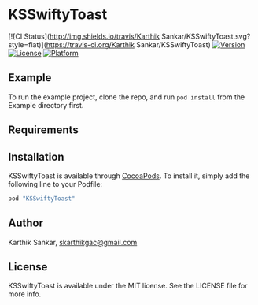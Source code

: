 # KSSwiftyToast

[![CI Status](http://img.shields.io/travis/Karthik Sankar/KSSwiftyToast.svg?style=flat)](https://travis-ci.org/Karthik Sankar/KSSwiftyToast)
[![Version](https://img.shields.io/cocoapods/v/KSSwiftyToast.svg?style=flat)](http://cocoapods.org/pods/KSSwiftyToast)
[![License](https://img.shields.io/cocoapods/l/KSSwiftyToast.svg?style=flat)](http://cocoapods.org/pods/KSSwiftyToast)
[![Platform](https://img.shields.io/cocoapods/p/KSSwiftyToast.svg?style=flat)](http://cocoapods.org/pods/KSSwiftyToast)

## Example

To run the example project, clone the repo, and run `pod install` from the Example directory first.

## Requirements

## Installation

KSSwiftyToast is available through [CocoaPods](http://cocoapods.org). To install
it, simply add the following line to your Podfile:

```ruby
pod "KSSwiftyToast"
```

## Author

Karthik Sankar, skarthikgac@gmail.com

## License

KSSwiftyToast is available under the MIT license. See the LICENSE file for more info.
